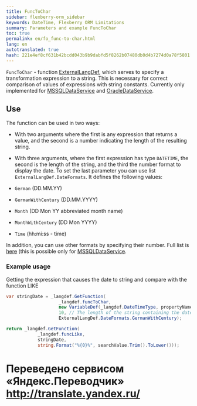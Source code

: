```yaml
--- 
title: FuncToChar 
sidebar: flexberry-orm_sidebar 
keywords: DateTime, Flexberry ORM Limitations 
summary: Parameters and example FuncToChar 
toc: true 
permalink: en/fo_func-to-char.html 
lang: en 
autotranslated: true 
hash: 221e4ef8cf631b42bcdd043b9b9dabfd5f8262b07480db0d4b7274d0a78f5801 
--- 
```


`FuncToChar` - function [ExternalLangDef](fo_external-lang-def.html), which serves to specify a transformation expression to a string. This is necessary for correct comparison of values of expressions with string constants. Currently only implemented for [MSSQLDataService](fo_mssql-data-service.html) and [OracleDataService](fo_oracle-data-service.html). 

## Use 

The function can be used in two ways: 

* With two arguments where the first is any expression that returns a value, and the second is a number indicating the length of the resulting string. 
* With three arguments, where the first expression has type `DATETIME`, the second is the length of the string, and the third the number format to display the date. To set the last parameter you can use list `ExternalLangDef.DateFormats`. It defines the following values: 

* `German` (DD.MM.YY) 
* `GermanWithCentury` (DD.MM.YYYY) 
* `Month` (DD Mon YY abbreviated month name) 
* `MonthWithCentury` (DD Mon YYYY) 
* `Time` (hh:mi:ss - time) 

In addition, you can use other formats by specifying their number. Full list is [here](http://msdn.microsoft.com/ru-ru/library/ms187928.aspx) (this is possible only for [MSSQLDataService](fo_mssql-data-service.html). 

### Example usage 

Getting the expression that causes the date to string and compare with the function LIKE 

```csharp
var stringDate = _langdef.GetFunction(
					_langdef.funcToChar, 
					new VariableDef(_langdef.DateTimeType, propertyName),
					10, // The length of the string containing the date in format 'DD.MM.YYYY' 
					ExternalLangDef.DateFormats.GermanWithCentury);

return _langdef.GetFunction(
			_langdef.funcLike,
			stringDate,
			string.Format("%{0}%", searchValue.Trim().ToLower()));
``` 



 # Переведено сервисом «Яндекс.Переводчик» http://translate.yandex.ru/